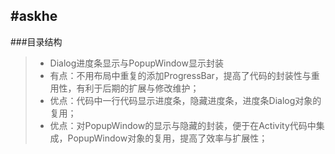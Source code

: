 #askhe
----

###目录结构
> *  Dialog进度条显示与PopupWindow显示封装
> *  有点：不用布局中重复的添加ProgressBar，提高了代码的封装性与重用性，有利于后期的扩展与修改维护；
> *  优点：代码中一行代码显示进度条，隐藏进度条，进度条Dialog对象的复用；
> *  优点：对PopupWindow的显示与隐藏的封装，便于在Activity代码中集成，PopupWindow对象的复用，提高了效率与扩展性；
